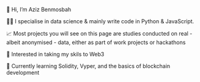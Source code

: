 👋 Hi, I’m Aziz Benmosbah

👨‍💻 I specialise in data science & mainly write code in Python & JavaScript. 

📈 Most projects you will see on this page are studies conducted on real - albeit anonymised - data, either as part of work projects or hackathons

👀 Interested in taking my skils to Web3

🌱 Currently learning Solidity, Vyper, and the basics of blockchain development

<!---
AzizMosbah/AzizMosbah is a ✨ special ✨ repository because its `README.md` (this file) appears on your GitHub profile.
You can click the Preview link to take a look at your changes.
--->
